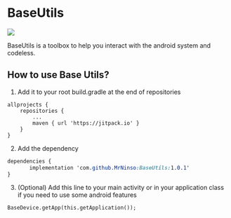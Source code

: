 # BaseUtils
[![](https://jitpack.io/v/MrNinso/BaseUtils.svg)](https://jitpack.io/#MrNinso/BaseUtils)


BaseUtils is a toolbox to help you interact with the android system and codeless.

## How to use Base Utils?

 1. Add it to your root build.gradle at the end of repositories

````
allprojects {
	repositories {
		...
		maven { url 'https://jitpack.io' }
	}
}
````

 2. Add the dependency
 ````css
dependencies {
		implementation 'com.github.MrNinso:BaseUtils:1.0.1'
}
````

3.  (Optional) Add this line to your main activity or in your application class if you need to use some android features

````
BaseDevice.getApp(this.getApplication());
````